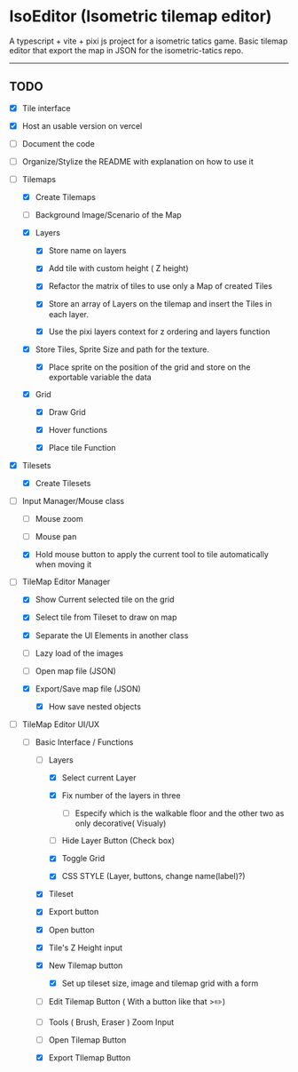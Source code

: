 # IsoEditor (Isometric tilemap editor)

A typescript + vite + pixi js project for a isometric tatics game. Basic tilemap editor that export the map in JSON for the isometric-tatics repo.

---

## TODO

- [x] Tile interface

- [x] Host an usable version on vercel

- [ ] Document the code

- [ ] Organize/Stylize the README with explanation on how to use it

- [ ] Tilemaps
  
  - [x] Create Tilemaps
  
  - [ ] Background Image/Scenario of the Map
  
  - [x] Layers
    
    - [x] Store name on layers
    
    - [x] Add tile with custom height ( Z height)
    
    - [x] Refactor the matrix of tiles to use only a Map of created Tiles
    
    - [x] Store an array of Layers on the tilemap and insert the Tiles in each layer.
    
    - [x] Use the pixi layers context for z ordering and layers function
  
  - [x] Store Tiles, Sprite Size and path for the texture.
    
    - [x] Place sprite on the position of the grid and store on the exportable variable the data
  
  - [x] Grid
    
    - [x] Draw Grid
    
    - [x] Hover functions
    
    - [x] Place tile Function

- [x] Tilesets
  
  - [x] Create Tilesets

- [ ] Input Manager/Mouse class 
  
  - [ ] Mouse zoom
  
  - [ ] Mouse pan
  
  - [x] Hold mouse button to apply the current tool to tile automatically when moving it

- [ ] TileMap Editor Manager
  
  - [x] Show Current selected tile on the grid
  
  - [x] Select tile from Tileset to draw on map
  
  - [x] Separate the UI Elements in another class
  
  - [ ] Lazy load of the images
  
  - [ ] Open map file (JSON)
  
  - [x] Export/Save map file (JSON)
    
    - [x] How save nested objects

- [ ] TileMap Editor UI/UX
  
  - [ ] Basic Interface / Functions
    
    - [ ] Layers
      
      - [x] Select current Layer
      
      - [x] Fix number of the layers in three
        
        - [ ] Especify which is the walkable floor and the other two as only decorative( Visualy)
      
      - [ ] Hide Layer Button (Check box)
      
      - [x] Toggle Grid
      
      - [x] CSS STYLE (Layer, buttons, change name(label)?)
    
    - [x] Tileset
    
    - [x] Export button
    
    - [x] Open button
    
    - [x] Tile's Z Height input
    
    - [x] New Tilemap button
      
      - [x] Set up tileset size, image and tilemap grid with a form
    
    - [ ] Edit Tilemap Button ( With a button like that >✏️)
    
    - [ ] Tools ( Brush, Eraser ) Zoom Input
    
    - [ ] Open Tilemap Button
    
    - [x] Export TIlemap Button
